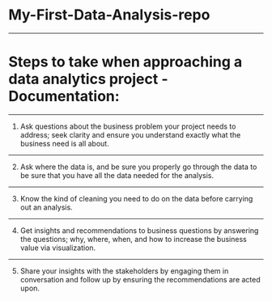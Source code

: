 # My-First-Data-Analysis-repo


--- 
# Steps to take when approaching a data analytics project - Documentation:


--- 
1. Ask questions about the business problem your project needs to address; seek clarity and ensure you understand exactly what the business need is all about.


---
2. Ask where the data is, and be sure you properly go through the data to be sure that you have all the data needed for the analysis.


---
3. Know the kind of cleaning you need to do on the data before carrying out an analysis.


---
4. Get insights and recommendations to business questions by answering the questions; why, where, when, and how to increase the business value via visualization.


---
5. Share your insights with the stakeholders by engaging them in conversation and follow up by ensuring the recommendations are acted upon.
